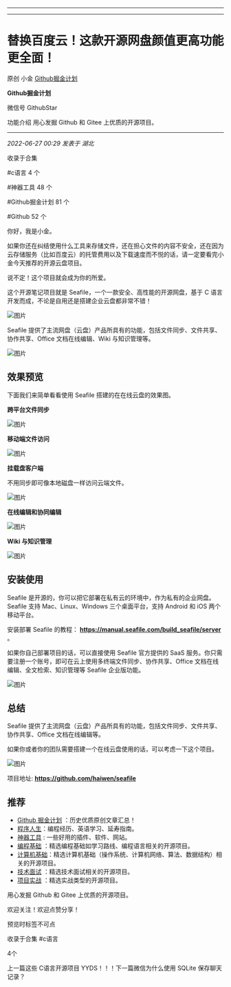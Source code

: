 ----------------------------------------
----------------------------------------
#  替换百度云！这款开源网盘颜值更高功能更全面！

原创 小金  [ Github掘金计划 ](javascript:void\(0\);)

**Github掘金计划** ![]()

微信号 GithubStar

功能介绍 用心发掘 Github 和 Gitee 上优质的开源项目。

____

_2022-06-27 00:29_ _发表于 湖北_

收录于合集

#c语言 4 个

#神器工具 48 个

#Github掘金计划 81 个

#Github 52 个

你好，我是小金。

如果你还在纠结使用什么工具来存储文件，还在担心文件的内容不安全，还在因为云存储服务（比如百度云）的托管费用以及下载速度而不悦的话，请一定要看完小金今天推荐的开源云盘项目。

说不定！这个项目就会成为你的所爱。

这个开源笔记项目就是 Seafile，一个一款安全、高性能的开源网盘，基于 C 语言开发而成，不论是自用还是搭建企业云盘都非常不错！

![图片](https://mmbiz.qpic.cn/mmbiz_png/BcyAypujBVZGW8Khz8kTCZ2ydH9YlZQPibog70qYoeTSCahzniaiaAjOKnWXGn4pavZzddrZ8TwYQFQSlpPLicwA5g/640?wx_fmt=png&wxfrom=5&wx_lazy=1&wx_co=1)

Seafile 提供了主流网盘（云盘）产品所具有的功能，包括文件同步、文件共享、协作共享、Office 文档在线编辑、Wiki 与知识管理等。

![图片](https://mmbiz.qpic.cn/mmbiz_png/BcyAypujBVZGW8Khz8kTCZ2ydH9YlZQPkAS4tzKaZvRm52dfUJA8l4KPfayuxTTHqQA08LpGc5vW6TJq9yT4MQ/640?wx_fmt=png)

## 效果预览

下面我们来简单看看使用 Seafile 搭建的在在线云盘的效果图。

 **跨平台文件同步**

![图片](https://mmbiz.qpic.cn/mmbiz_png/BcyAypujBVZGW8Khz8kTCZ2ydH9YlZQPsL3Hk5v8gib5KY18JjtTEKibxIZH4xZJBmibZlmicbRA4h9CkvLGQfVZRw/640?wx_fmt=png)

 **移动端文件访问**

![图片](https://mmbiz.qpic.cn/mmbiz_png/BcyAypujBVZGW8Khz8kTCZ2ydH9YlZQPjQ4LTd741CjPRtibEXF8tPkKxu4mkFicazXjpbn4jL8fcmVt5tHywaKA/640?wx_fmt=png)

 **挂载盘客户端**

不用同步即可像本地磁盘一样访问云端文件。

![图片](https://mmbiz.qpic.cn/mmbiz_png/BcyAypujBVZGW8Khz8kTCZ2ydH9YlZQPEvDUQIibv2uj5EibX3N0WibUCicfE20S6jOD6ibpKlusA9jq862x3Rx7ic1g/640?wx_fmt=png)

 **在线编辑和协同编辑**

![图片](https://mmbiz.qpic.cn/mmbiz_png/BcyAypujBVZGW8Khz8kTCZ2ydH9YlZQPLBick5578sJ1WyJfyTaW2uzHBd3pTA2t4sCTRgK07klUsMJiaY8Tz9Ag/640?wx_fmt=png)

 **Wiki 与知识管理**

![图片](https://mmbiz.qpic.cn/mmbiz_png/BcyAypujBVZGW8Khz8kTCZ2ydH9YlZQPwbFe5YGqdvibSo7dMNueSWRrGVwo8Wzs2HVp5HxrMdA4FAfics7sRRtQ/640?wx_fmt=png)

##  安装使用

Seafile 是开源的，你可以把它部署在私有云的环境中，作为私有的企业网盘。Seafile 支持 Mac、Linux、Win­dows 三个桌面平台，支持
An­droid 和 iOS 两个移动平台。

安装部署 Seafile 的教程： **https://manual.seafile.com/build_seafile/server** 。

如果你自己部署项目的话，可以直接使用 Seafile 官方提供的 SaaS 服务。你只需要注册一个账号，即可在云上使用多终端文件同步、协作共享、Office
文档在线编辑、全文检索、知识管理等 Seafile 企业版功能。

![图片](https://mmbiz.qpic.cn/mmbiz_png/BcyAypujBVZGW8Khz8kTCZ2ydH9YlZQPLNzRDUK03PXRsARG6iaIVs294EmGd6QFVlp7Oia6tYmuiaic3FcskDugpA/640?wx_fmt=png)

## 总结

Seafile 提供了主流网盘（云盘）产品所具有的功能，包括文件同步、文件共享、协作共享、Office 文档在线编辑等。

如果你或者你的团队需要搭建一个在线云盘使用的话，可以考虑一下这个项目。

![图片](https://mmbiz.qpic.cn/mmbiz_png/BcyAypujBVZGW8Khz8kTCZ2ydH9YlZQPaLJdo2NCS0rvedSrHyoM2ibjDkoxDibwdCYZJcTSaeJrBjicHduyoiczlQ/640?wx_fmt=png)

项目地址: **https://github.com/haiwen/seafile**

##  推荐

  * [Github 掘金计划](https://mp.weixin.qq.com/mp/appmsgalbum?__biz=MzIwNDgzMzI3Mg==&action=getalbum&album_id=1571213952619954180#wechat_redirect) ：历史优质原创文章汇总！
  * [程序人生](https://mp.weixin.qq.com/mp/appmsgalbum?__biz=MzIwNDgzMzI3Mg==&action=getalbum&album_id=2084343476975878144#wechat_redirect)：编程经历、英语学习、延寿指南。
  * [神器工具](https://mp.weixin.qq.com/mp/appmsgalbum?__biz=MzIwNDgzMzI3Mg==&action=getalbum&album_id=1692140336665378820#wechat_redirect) : 一些好用的插件、软件、网站。
  * [编程基础](https://mp.weixin.qq.com/mp/appmsgalbum?action=getalbum&album_id=1632585323454971905&__biz=MzIwNDgzMzI3Mg==#wechat_redirect) ：精选编程基础如学习路线、编程语言相关的开源项目。
  * [计算机基础](https://mp.weixin.qq.com/mp/appmsgalbum?action=getalbum&album_id=1635325633234780161&__biz=MzIwNDgzMzI3Mg==#wechat_redirect)：精选计算机基础（操作系统、计算机网络、算法、数据结构）相关的开源项目。
  * [技术面试](https://mp.weixin.qq.com/mp/appmsgalbum?action=getalbum&album_id=1632589980491366403&__biz=MzIwNDgzMzI3Mg==#wechat_redirect) ：精选技术面试相关的开源项目。
  * [项目实战](https://mp.weixin.qq.com/mp/appmsgalbum?action=getalbum&album_id=1632590550748938241&__biz=MzIwNDgzMzI3Mg==#wechat_redirect) ：精选实战类型的开源项目。

用心发掘 Github 和 Gitee 上优质的开源项目。

欢迎关注！欢迎点赞分享！

预览时标签不可点

收录于合集 #c语言

4个

上一篇这些 C语言开源项目 YYDS！！！下一篇微信为什么使用 SQLite 保存聊天记录？

